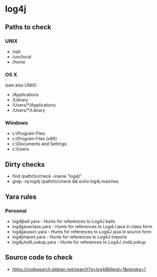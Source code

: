 # log4j

## Paths to check

### UNIX

* /opt
* /usr/local
* /home

### OS X

(see also UNIX)

* /Applications
* /Library
* /Users/*/Applications
* /Users/*/Library

### Windows

* c:\Program Files
* c:\Program Files (x86)
* c:\Documents and Settings
* c:\Users

## Dirty checks

* find /path/to/check -iname "*log4j*"
* grep -rq log4j /path/to/check && echo log4j matches

## Yara rules

### Personal

* log4jball.yara - Hunts for references to Log4J balls
* log4jjavaclass.yara - Hunts for references to Log4J java in class form
* log4jjavasrc.yara - Hunts for references to Log4J java in source form
* log4jimport.yara - Hunts for references to Log4J imports
* log4jJndiLookup.yara - Hunts for references to Log4J JndiLookup

## Source code to check

* https://codesearch.debian.net/search?q=log4j&literal=1&perpkg=1
